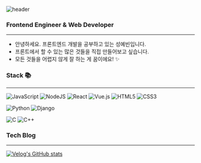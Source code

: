 ![header](https://capsule-render.vercel.app/api?type=waving&color=timeGradient&height=300&section=header&text=Yebin%20Seong&animation=fadeIn&fontSize=90)

### Frontend Engineer & Web Developer

---

- 안녕하세요. 프론트엔드 개발을 공부하고 있는 성예빈입니다.
- 프론트에서 할 수 있는 많은 것들을 직접 만들어보고 싶습니다.
- 모든 것들을 어렵지 않게 잘 하는 게 꿈이에요! ✨

### Stack 📚

---

![JavaScript](https://img.shields.io/badge/javascript-%23323330.svg?style=for-the-badge&logo=javascript&logoColor=%23F7DF1E) ![NodeJS](https://img.shields.io/badge/node.js-6DA55F?style=for-the-badge&logo=node.js&logoColor=white) ![React](https://img.shields.io/badge/react-%2320232a.svg?style=for-the-badge&logo=react&logoColor=%2361DAFB) ![Vue.js](https://img.shields.io/badge/vuejs-%2335495e.svg?style=for-the-badge&logo=vue&logoColor=%234FC08D) ![HTML5](https://img.shields.io/badge/html5-%23E34F26.svg?style=for-the-badge&logo=html5&logoColor=white) ![CSS3](https://img.shields.io/badge/css3-%231572B6.svg?style=for-the-badge&logo=css3&logoColor=white)

![Python](https://img.shields.io/badge/python-3670A0?style=for-the-badge&logo=python&logoColor=ffdd54) ![Django](https://img.shields.io/badge/django-%23092E20.svg?style=for-the-badge&logo=django&logoColor=white)

![C](https://img.shields.io/badge/c-%2300599C.svg?style=for-the-badge&logo=c&logoColor=white) ![C++](https://img.shields.io/badge/c++-%2300599C.svg?style=for-the-badge&logo=c%2B%2B&logoColor=white)

### Tech Blog

---

[![Velog's GitHub stats](https://velog-readme-stats.vercel.app/api/badge?name=ebing)](https://velog.io/@ebing)
